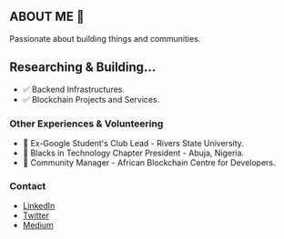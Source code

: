## ABOUT ME 🙂
Passionate about building things and communities.


<!-- ### Tech Stack -->

## Researching & Building...
- ✅ Backend Infrastructures.
- ✅ Blockchain Projects and Services.


<!-- 
### Badges & Certifications

🎯 [Emurgo Certified Ethereum Professional Developer](https://www.credly.com/badges/6ee88250-ef37-442b-a8b7-50f1e26417c3/public_url) -->


### Other Experiences & Volunteering

- 🥇 Ex-Google Student's Club Lead - Rivers State University.
- 🥇 Blacks in Technology Chapter President - Abuja, Nigeria.
- 🥇 Community Manager - African Blockchain Centre for Developers.

### Contact

- [LinkedIn](https://www.linkedin.com/in/otobongfp)
- [Twitter](https://www.twitter.com/otobongfp)
- [Medium](https://medium.com/@otobongpeter)
